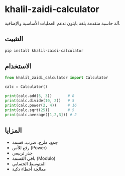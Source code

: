 # khalil-zaidi-calculator

آلة حاسبة متقدمة بلغة بايثون تدعم العمليات الأساسية والإضافية.

## التثبيت
```bash
pip install khalil-zaidi-calculator
```

## الاستخدام
```python
from khalil_zaidi_calculator import Calculator

calc = Calculator()

print(calc.add(5, 3))       # 8
print(calc.divide(10, 2))   # 5
print(calc.power(2, 4))     # 16
print(calc.sqrt(25))        # 5
print(calc.average([1,2,3])) # 2
```

## المزايا
- جمع، طرح، ضرب، قسمة
- رفع للأس (Power)
- جذر تربيعي
- باقي القسمة (Modulo)
- المتوسط الحسابي
- معالجة أخطاء ذكية
